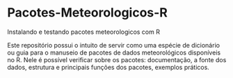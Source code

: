 # Pacotes-Meteorologicos-R
Instalando e testando pacotes meteorologicos com R

Este repositório possui o intuito de servir como uma espécie de dicionário ou guia para o manuseio de pacotes de dados meteorológicos disponíveis no R. 
Nele é possível verificar sobre os pacotes: documentação, a fonte dos dados, estrutura e principais funções dos pacotes, exemplos práticos.
